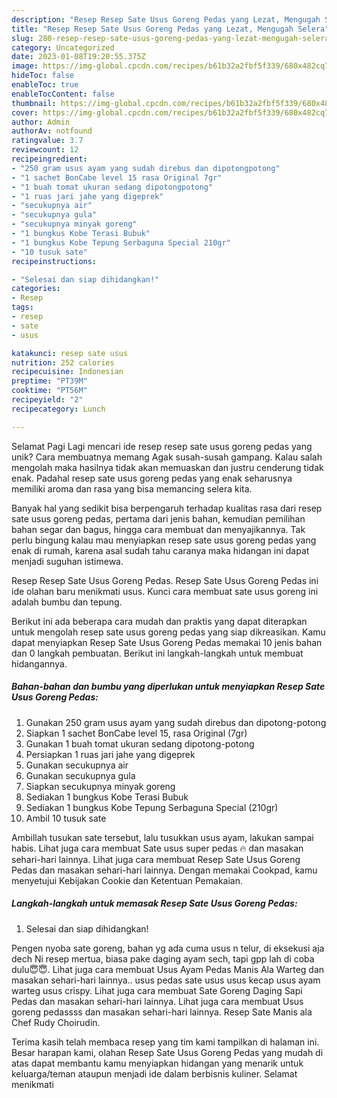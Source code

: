 ```yaml
---
description: "Resep Resep Sate Usus Goreng Pedas yang Lezat, Mengugah Selera"
title: "Resep Resep Sate Usus Goreng Pedas yang Lezat, Mengugah Selera"
slug: 280-resep-resep-sate-usus-goreng-pedas-yang-lezat-mengugah-selera
category: Uncategorized
date: 2023-01-08T19:20:55.375Z
image: https://img-global.cpcdn.com/recipes/b61b32a2fbf5f339/680x482cq70/resep-sate-usus-goreng-pedas-foto-resep-utama.jpg
hideToc: false
enableToc: true
enableTocContent: false
thumbnail: https://img-global.cpcdn.com/recipes/b61b32a2fbf5f339/680x482cq70/resep-sate-usus-goreng-pedas-foto-resep-utama.jpg
cover: https://img-global.cpcdn.com/recipes/b61b32a2fbf5f339/680x482cq70/resep-sate-usus-goreng-pedas-foto-resep-utama.jpg
author: Admin
authorAv: notfound
ratingvalue: 3.7
reviewcount: 12
recipeingredient:
- "250 gram usus ayam yang sudah direbus dan dipotongpotong"
- "1 sachet BonCabe level 15 rasa Original 7gr"
- "1 buah tomat ukuran sedang dipotongpotong"
- "1 ruas jari jahe yang digeprek"
- "secukupnya air"
- "secukupnya gula"
- "secukupnya minyak goreng"
- "1 bungkus Kobe Terasi Bubuk"
- "1 bungkus Kobe Tepung Serbaguna Special 210gr"
- "10 tusuk sate"
recipeinstructions:

- "Selesai dan siap dihidangkan!"
categories:
- Resep
tags:
- resep
- sate
- usus

katakunci: resep sate usus 
nutrition: 252 calories
recipecuisine: Indonesian
preptime: "PT39M"
cooktime: "PT56M"
recipeyield: "2"
recipecategory: Lunch

---
```



Selamat Pagi Lagi mencari ide resep resep sate usus goreng pedas yang unik? Cara membuatnya memang Agak susah-susah gampang. Kalau salah mengolah maka hasilnya tidak akan memuaskan dan justru cenderung tidak enak. Padahal resep sate usus goreng pedas yang enak seharusnya memiliki aroma dan rasa yang bisa memancing selera kita.


Banyak hal yang sedikit bisa berpengaruh terhadap kualitas rasa dari resep sate usus goreng pedas, pertama dari jenis bahan, kemudian pemilihan bahan segar dan bagus, hingga cara membuat dan menyajikannya. Tak perlu bingung kalau mau menyiapkan resep sate usus goreng pedas yang enak di rumah, karena asal sudah tahu caranya maka hidangan ini dapat menjadi suguhan istimewa.

Resep Resep Sate Usus Goreng Pedas. Resep Sate Usus Goreng Pedas ini ide olahan baru menikmati usus. Kunci cara membuat sate usus goreng ini adalah bumbu dan tepung.


Berikut ini ada beberapa cara mudah dan praktis yang dapat diterapkan untuk mengolah resep sate usus goreng pedas yang siap dikreasikan. Kamu dapat menyiapkan Resep Sate Usus Goreng Pedas memakai 10 jenis bahan dan 0 langkah pembuatan. Berikut ini langkah-langkah untuk membuat hidangannya.

<!--inarticleads1-->

##### Bahan-bahan dan bumbu yang diperlukan untuk menyiapkan Resep Sate Usus Goreng Pedas:

1. Gunakan 250 gram usus ayam yang sudah direbus dan dipotong-potong
1. Siapkan 1 sachet BonCabe level 15, rasa Original (7gr)
1. Gunakan 1 buah tomat ukuran sedang dipotong-potong
1. Persiapkan 1 ruas jari jahe yang digeprek
1. Gunakan secukupnya air
1. Gunakan secukupnya gula
1. Siapkan secukupnya minyak goreng
1. Sediakan 1 bungkus Kobe Terasi Bubuk
1. Sediakan 1 bungkus Kobe Tepung Serbaguna Special (210gr)
1. Ambil 10 tusuk sate


Ambillah tusukan sate tersebut, lalu tusukkan usus ayam, lakukan sampai habis. Lihat juga cara membuat Sate usus super pedas 🔥 dan masakan sehari-hari lainnya. Lihat juga cara membuat Resep Sate Usus Goreng Pedas dan masakan sehari-hari lainnya. Dengan memakai Cookpad, kamu menyetujui Kebijakan Cookie dan Ketentuan Pemakaian. 

<!--inarticleads2-->

##### Langkah-langkah untuk memasak Resep Sate Usus Goreng Pedas:


1. Selesai dan siap dihidangkan!

Pengen nyoba sate goreng, bahan yg ada cuma usus n telur, di eksekusi aja dech Ni resep mertua, biasa pake daging ayam sech, tapi gpp lah di coba dulu😇😇. Lihat juga cara membuat Usus Ayam Pedas Manis Ala Warteg dan masakan sehari-hari lainnya.. usus pedas sate usus usus kecap usus ayam warteg usus crispy. Lihat juga cara membuat Sate Goreng Daging Sapi Pedas dan masakan sehari-hari lainnya. Lihat juga cara membuat Usus goreng pedassss dan masakan sehari-hari lainnya. Resep Sate Manis ala Chef Rudy Choirudin. 

Terima kasih telah membaca resep yang tim kami tampilkan di halaman ini. Besar harapan kami, olahan Resep Sate Usus Goreng Pedas yang mudah di atas dapat membantu kamu menyiapkan hidangan yang menarik untuk keluarga/teman ataupun menjadi ide dalam berbisnis kuliner. Selamat menikmati

